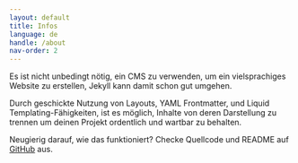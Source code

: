 ```yaml
---
layout: default
title: Infos
language: de
handle: /about
nav-order: 2
---
```


Es ist nicht unbedingt nötig, ein CMS zu verwenden, um ein vielsprachiges Website zu erstellen, Jekyll kann damit schon gut umgehen.

Durch geschickte Nutzung von Layouts, YAML Frontmatter, und Liquid Templating-Fähigkeiten, ist es möglich, Inhalte von deren Darstellung zu trennen um deinen Projekt ordentlich und wartbar zu behalten.

Neugierig darauf, wie das funktioniert? Checke Quellcode und README auf [GitHub](https://github.com/mrzool/polyglot-jekyll) aus.
